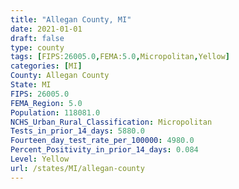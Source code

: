 ```yaml
---
title: "Allegan County, MI"
date: 2021-01-01
draft: false
type: county
tags: [FIPS:26005.0,FEMA:5.0,Micropolitan,Yellow]
categories: [MI]
County: Allegan County
State: MI
FIPS: 26005.0
FEMA_Region: 5.0
Population: 118081.0
NCHS_Urban_Rural_Classification: Micropolitan
Tests_in_prior_14_days: 5880.0
Fourteen_day_test_rate_per_100000: 4980.0
Percent_Positivity_in_prior_14_days: 0.084
Level: Yellow
url: /states/MI/allegan-county
---
```



